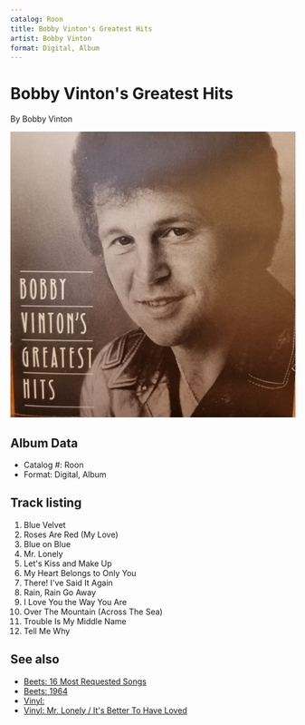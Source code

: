 ```yaml
---
catalog: Roon
title: Bobby Vinton's Greatest Hits
artist: Bobby Vinton
format: Digital, Album
---
```


# Bobby Vinton's Greatest Hits

By Bobby Vinton

![](../../assets/albumcovers/Bobby_Vinton-Bobby_Vintons_Greatest_Hits.png)

## Album Data

- Catalog #: Roon
- Format: Digital, Album


## Track listing


1. Blue Velvet
2. Roses Are Red (My Love)
3. Blue on Blue
4. Mr. Lonely
5. Let's Kiss and Make Up
6. My Heart Belongs to Only You
7. There! I've Said It Again
8. Rain, Rain Go Away
9. I Love You the Way You Are
10. Over The Mountain (Across The Sea)
11. Trouble Is My Middle Name
12. Tell Me Why


## See also

- [Beets: 16 Most Requested Songs](../../Beets/Bobby_Vinton/16_Most_Requested_Songs.md)
- [Beets: 1964](../../Beets/Bobby_Vinton/1964.md)
- [Vinyl: ](../../Vinyl/Bobby_Vinton/Bobby_Vinton.md)
- [Vinyl: Mr. Lonely / It's Better To Have Loved](../../Vinyl/Bobby_Vinton/Mr_Lonely_-_Its_Better_To_Have_Loved.md)

